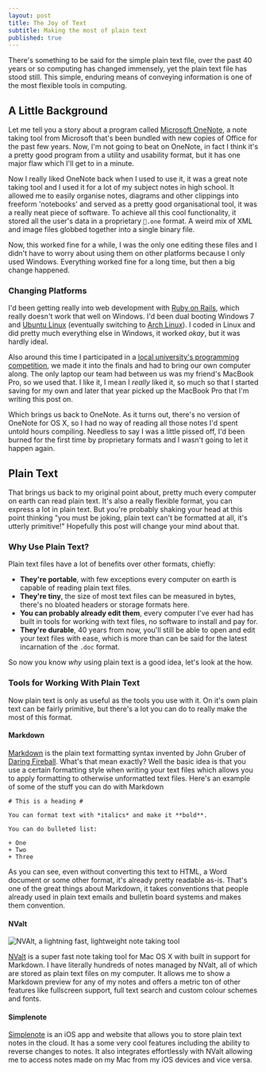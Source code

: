 ```yaml
---
layout: post
title: The Joy of Text
subtitle: Making the most of plain text
published: true
---
```


There's something to be said for the simple plain text file, over the past 40 years or so computing has changed immensely, yet the plain text file has stood still. This simple, enduring means of conveying information is one of the most flexible tools in computing.

## A Little Background ##

Let me tell you a story about a program called [Microsoft OneNote][onenote], a note taking tool from Microsoft that's been bundled with new copies of Office for the past few years. Now, I'm not going to beat on OneNote, in fact I think it's a pretty good program from a utility and usability format, but it has one major flaw which I'll get to in a minute. 

Now I really liked OneNote back when I used to use it, it was a great note taking tool and I used it for a lot of my subject notes in high school. It allowed me to easily organise notes, diagrams and other clippings into freeform 'notebooks' and served as a pretty good organisational tool, it was a really neat piece of software. To achieve all this cool functionality, it stored all the user's data in a proprietary `.one` format. A weird mix of XML and image files globbed together into a single binary file.

Now, this worked fine for a while, I was the only one editing these files and I didn't have to worry about using them on other platforms because I only used Windows. Everything worked fine for a long time, but then a big change happened.

### Changing Platforms ###

I'd been getting really into web development with [Ruby on Rails][rails], which really doesn't work that well on Windows. I'd been dual booting Windows 7 and [Ubuntu Linux][ubuntu] (eventually switching to [Arch Linux][arch]). I coded in Linux and did pretty much everything else in Windows, it worked *okay*, but it was hardly ideal. 

Also around this time I participated in a [local university's programming competition][progcomp], we made it into the finals and had to bring our own computer along. The only laptop our team had between us was my friend's MacBook Pro, so we used that. I like it, I mean I *really* liked it, so much so that I started saving for my own and later that year picked up the MacBook Pro that I'm writing this post on.

Which brings us back to OneNote. As it turns out, there's no version of OneNote for OS X, so I had no way of reading all those notes I'd spent untold hours compiling. Needless to say I was a little pissed off, I'd been burned for the first time by proprietary formats and I wasn't going to let it happen again.

## Plain Text ##

That brings us back to my original point about, pretty much every computer on earth can read plain text. It's also a really flexible format, you can express a lot in plain text. But you're probably shaking your head at this point thinking "you must be joking, plain text can't be formatted at all, it's utterly primitive!" Hopefully this post will change your mind about that. 

### Why Use Plain Text? ###

Plain text files have a lot of benefits over other formats, chiefly:

+ **They're portable**, with few exceptions every computer on earth is capable of reading plain text files.
+ **They're tiny**, the size of most text files can be measured in bytes, there's no bloated headers or storage formats here.
+ **You can probably already edit them**, every computer I've ever had has built in tools for working with text files, no software to install and pay for.
+ **They're durable**, 40 years from now, you'll still be able to open and edit your text files with ease, which is more than can be said for the latest incarnation of the `.doc` format.

So now you know *why* using plain text is a good idea, let's look at the how.

### Tools for Working With Plain Text ###

Now plain text is only as useful as the tools you use with it. On it's own plain text can be fairly primitive, but there's a lot you can do to really make the most of this format.

#### Markdown ####

[Markdown][md] is the plain text formatting syntax invented by John Gruber of [Daring Fireball][df]. What's that mean exactly? Well the basic idea is that you use a certain formatting style when writing your text files which allows you to apply formatting to otherwise unformatted text files. Here's an example of some of the stuff you can do with Markdown

    # This is a heading #

    You can format text with *italics* and make it **bold**.

    You can do bulleted list:
    
    + One
    + Two
    + Three

As you can see, even without converting this text to HTML, a Word document or some other format, it's already pretty readable as-is. That's one of the great things about Markdown, it takes conventions that people already used in plain text emails and bulletin board systems and makes them convention.

#### NValt ####

![NVAlt, a lightning fast, lightweight note taking tool](http://cdn2.brettterpstra.com/wp-content/uploads/2011/01/nvALT2.0Screenshot.jpg?9d7bd4)

[NValt][nvalt] is a super fast note taking tool for Mac OS X with built in support for Markdown. I have literally hundreds of notes managed by NValt, all of which are stored as plain text files on my computer. It allows me to show a Markdown preview for any of my notes and offers a metric ton of other features like fullscreen support, full text search and custom colour schemes and fonts.

#### Simplenote ####

[Simplenote][simplenote] is an iOS app and website that allows you to store plain text notes in the cloud. It has a some very cool features including the ability to reverse changes to notes. It also integrates effortlessly with NValt allowing me to access notes made on my Mac from my iOS devices and vice versa.



[onenote]: http://en.wikipedia.org/wiki/Microsoft_OneNote
[rails]: http://rubyonrails.org/
[ubuntu]: http://www.ubuntu.com/
[arch]: http://www.archlinux.org/
[progcomp]: http://www.computing.unsw.edu.au/progcomp/
[nv]: http://notational.net/
[md]: http://daringfireball.net/projects/markdown
[df]: http://daringfireball.net/
[jekyll]: https://github.com/mojombo/jekyll
[nvalt]: http://brettterpstra.com/project/nvalt/
[simplenote]: http://simplenoteapp.com/